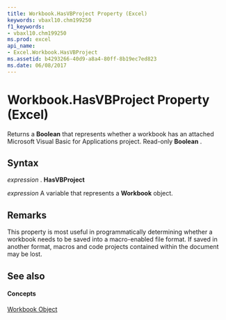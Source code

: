 ```yaml
---
title: Workbook.HasVBProject Property (Excel)
keywords: vbaxl10.chm199250
f1_keywords:
- vbaxl10.chm199250
ms.prod: excel
api_name:
- Excel.Workbook.HasVBProject
ms.assetid: b4293266-40d9-a8a4-80ff-8b19ec7ed823
ms.date: 06/08/2017
---
```



# Workbook.HasVBProject Property (Excel)

Returns a  **Boolean** that represents whether a workbook has an attached Microsoft Visual Basic for Applications project. Read-only **Boolean** .


## Syntax

 _expression_ . **HasVBProject**

 _expression_ A variable that represents a **Workbook** object.


## Remarks

This property is most useful in programmatically determining whether a workbook needs to be saved into a macro-enabled file format. If saved in another format, macros and code projects contained within the document may be lost.


## See also


#### Concepts


[Workbook Object](Excel.Workbook.md)

